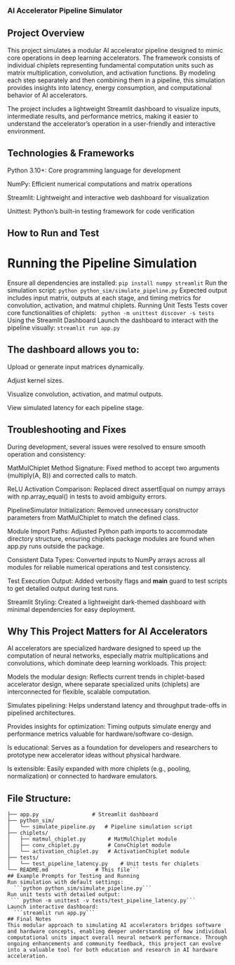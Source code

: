 
### AI Accelerator Pipeline Simulator
## Project Overview
This project simulates a modular AI accelerator pipeline designed to mimic core operations in deep learning accelerators. The framework consists of individual chiplets representing fundamental computation units such as matrix multiplication, convolution, and activation functions. By modeling each step separately and then combining them in a pipeline, this simulation provides insights into latency, energy consumption, and computational behavior of AI accelerators.

The project includes a lightweight Streamlit dashboard to visualize inputs, intermediate results, and performance metrics, making it easier to understand the accelerator’s operation in a user-friendly and interactive environment.

## Technologies & Frameworks
Python 3.10+: Core programming language for development

NumPy: Efficient numerical computations and matrix operations

Streamlit: Lightweight and interactive web dashboard for visualization

Unittest: Python’s built-in testing framework for code verification

## How to Run and Test
# Running the Pipeline Simulation
Ensure all dependencies are installed:
  ```pip install numpy streamlit```
Run the simulation script:
  ```python python_sim/simulate_pipeline.py```
Expected output includes input matrix, outputs at each stage, and timing metrics for convolution, activation, and matmul chiplets.
Running Unit Tests
Tests cover core functionalities of chiplets:
 ``` python -m unittest discover -s tests```
Using the Streamlit Dashboard
Launch the dashboard to interact with the pipeline visually:
  ```streamlit run app.py```
## The dashboard allows you to:

Upload or generate input matrices dynamically.

Adjust kernel sizes.

Visualize convolution, activation, and matmul outputs.

View simulated latency for each pipeline stage.

## Troubleshooting and Fixes
During development, several issues were resolved to ensure smooth operation and consistency:

MatMulChiplet Method Signature: Fixed method to accept two arguments (multiply(A, B)) and corrected calls to match.

ReLU Activation Comparison: Replaced direct assertEqual on numpy arrays with np.array_equal() in tests to avoid ambiguity errors.

PipelineSimulator Initialization: Removed unnecessary constructor parameters from MatMulChiplet to match the defined class.

Module Import Paths: Adjusted Python path imports to accommodate directory structure, ensuring chiplets package modules are found when app.py runs outside the package.

Consistent Data Types: Converted inputs to NumPy arrays across all modules for reliable numerical operations and test consistency.

Test Execution Output: Added verbosity flags and __main__ guard to test scripts to get detailed output during test runs.

Streamlit Styling: Created a lightweight dark-themed dashboard with minimal dependencies for easy deployment.

## Why This Project Matters for AI Accelerators
AI accelerators are specialized hardware designed to speed up the computation of neural networks, especially matrix multiplications and convolutions, which dominate deep learning workloads. This project:

Models the modular design: Reflects current trends in chiplet-based accelerator design, where separate specialized units (chiplets) are interconnected for flexible, scalable computation.

Simulates pipelining: Helps understand latency and throughput trade-offs in pipelined architectures.

Provides insights for optimization: Timing outputs simulate energy and performance metrics valuable for hardware/software co-design.

Is educational: Serves as a foundation for developers and researchers to prototype new accelerator ideas without physical hardware.

Is extensible: Easily expanded with more chiplets (e.g., pooling, normalization) or connected to hardware emulators.
## File Structure:
```  .
├── app.py                 # Streamlit dashboard
├── python_sim/
│   └── simulate_pipeline.py   # Pipeline simulation script
├── chiplets/
│   ├── matmul_chiplet.py       # MatMulChiplet module
│   ├── conv_chiplet.py         # ConvChiplet module
│   └── activation_chiplet.py   # ActivationChiplet module
├── tests/
│   └── test_pipeline_latency.py    # Unit tests for chiplets
└── README.md               # This file```
## Example Prompts for Testing and Running
Run simulation with default settings:
  ```python python_sim/simulate_pipeline.py```
Run unit tests with detailed output:
 ``` python -m unittest -v tests/test_pipeline_latency.py```
Launch interactive dashboard:
  ```streamlit run app.py```
## Final Notes
This modular approach to simulating AI accelerators bridges software and hardware concepts, enabling deeper understanding of how individual computational units impact overall neural network performance. Through ongoing enhancements and community feedback, this project can evolve into a valuable tool for both education and research in AI hardware acceleration.

